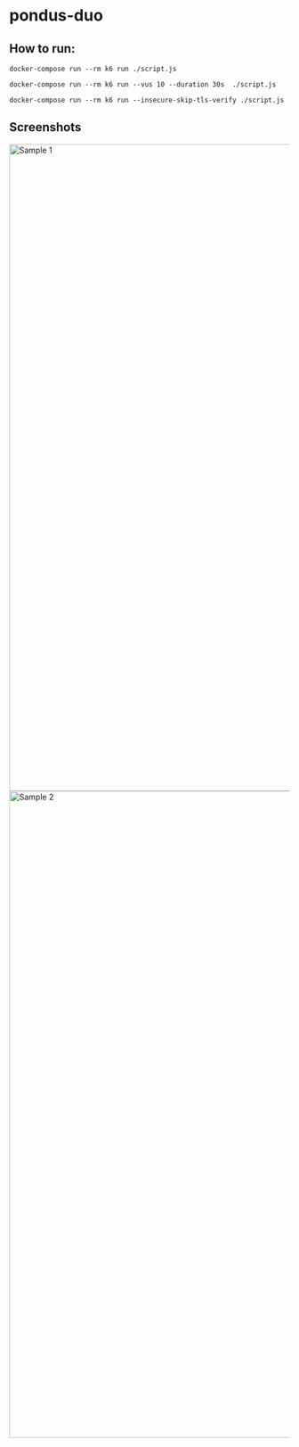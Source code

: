 # pondus-duo

## How to run:
```
docker-compose run --rm k6 run ./script.js
```

```
docker-compose run --rm k6 run --vus 10 --duration 30s  ./script.js
```

```
docker-compose run --rm k6 run --insecure-skip-tls-verify ./script.js
```

## Screenshots

<img width="1160" alt="Sample 1" src="https://user-images.githubusercontent.com/10044244/226154248-6a54bbaf-c7a8-4d11-b5aa-1e49c4a87cfb.png">

<img width="1160" alt="Sample 2" src="https://user-images.githubusercontent.com/10044244/226154311-1a96e45f-0566-4eed-b1cb-6977f24cb978.png">
